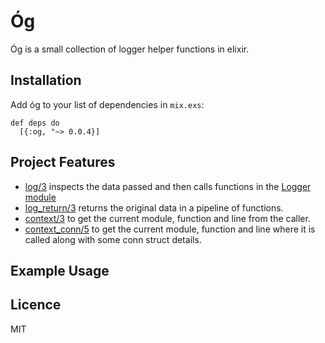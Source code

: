 # Óg
Óg is a small collection of logger helper functions in elixir.


## Installation

Add óg to your list of dependencies in `mix.exs`:
    
    def deps do
      [{:og, "~> 0.0.4}]


## Project Features 
- [log/3]() inspects the data passed and then calls functions in the [Logger module](https://github.com/elixir-lang/elixir/blob/master/lib/logger/lib/logger.ex) 
- [log_return/3]() returns the original data in a pipeline of functions.
- [context/3]() to get the current module, function and line from the caller.
- [context_conn/5]() to get the current module, function and line where it is called along with some conn struct details. 



## Example Usage



## Licence 

MIT
